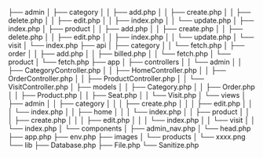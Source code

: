 ├── admin
│   ├── category
│   │   ├── add.php
│   │   ├── create.php
│   │   ├── delete.php
│   │   ├── edit.php
│   │   ├── index.php
│   │   └── update.php
│   ├── index.php
│   ├── product
│   │   ├── add.php
│   │   ├── create.php
│   │   ├── delete.php
│   │   ├── edit.php
│   │   ├── index.php
│   │   └── update.php
│   └── visit
│       └── index.php
├── api
│   ├── category
│   │   └── fetch.php
│   ├── order
│   │   ├── add.php
│   │   ├── billed.php
│   │   └── fetch.php
│   └── product
│       └── fetch.php
├── app
│   ├── controllers
│   │   └── admin
│   │       ├── CategoryController.php
│   │       ├── HomeController.php
│   │       ├── OrderController.php
│   │       ├── ProductController.php
│   │       └── VisitController.php
│   ├── models
│   │   ├── Category.php
│   │   ├── Order.php
│   │   ├── Product.php
│   │   ├── Seat.php
│   │   └── Visit.php
│   └── views
│       ├── admin
│       │   ├── category
│       │   │   ├── create.php
│       │   │   ├── edit.php
│       │   │   └── index.php
│       │   ├── home
│       │   │   └── index.php
│       │   ├── product
│       │   │   ├── create.php
│       │   │   ├── edit.php
│       │   │   └── index.php
│       │   └── visit
│       │       └── index.php
│       └── components
│           ├── admin_nav.php
│           └── head.php
├── app.php
├── env.php
├── images
│   └── products
│       └── xxxx.png
└── lib
    ├── Database.php
    ├── File.php
    └── Sanitize.php